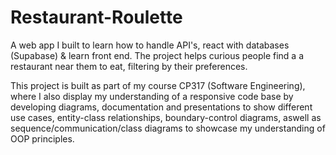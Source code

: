 # Restaurant-Roulette
A web app I built to learn how to handle API's, react with databases (Supabase) &amp; learn front end. The project helps curious people find a a restaurant near them to eat, filtering by their preferences.

This project is built as part of  my course CP317 (Software Engineering), where I also display my understanding of a responsive code base by developing diagrams, documentation and presentations to show different use cases, entity-class relationships, boundary-control diagrams, aswell as sequence/communication/class diagrams to showcase my understanding of OOP principles.
